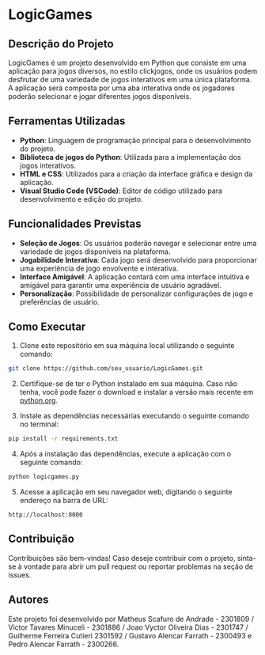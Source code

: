 # LogicGames

## Descrição do Projeto

LogicGames é um projeto desenvolvido em Python que consiste em uma aplicação para jogos diversos, no estilo clickjogos, onde os usuários podem desfrutar de uma variedade de jogos interativos em uma única plataforma. A aplicação será composta por uma aba interativa onde os jogadores poderão selecionar e jogar diferentes jogos disponíveis.

## Ferramentas Utilizadas

- **Python**: Linguagem de programação principal para o desenvolvimento do projeto.
- **Biblioteca de jogos do Python**: Utilizada para a implementação dos jogos interativos.
- **HTML e CSS**: Utilizados para a criação da interface gráfica e design da aplicação.
- **Visual Studio Code (VSCode)**: Editor de código utilizado para desenvolvimento e edição do projeto.

## Funcionalidades Previstas

- **Seleção de Jogos**: Os usuários poderão navegar e selecionar entre uma variedade de jogos disponíveis na plataforma.
- **Jogabilidade Interativa**: Cada jogo será desenvolvido para proporcionar uma experiência de jogo envolvente e interativa.
- **Interface Amigável**: A aplicação contará com uma interface intuitiva e amigável para garantir uma experiência de usuário agradável.
- **Personalização**: Possibilidade de personalizar configurações de jogo e preferências de usuário.

## Como Executar

1. Clone este repositório em sua máquina local utilizando o seguinte comando:

```bash
git clone https://github.com/seu_usuario/LogicGames.git
```

2. Certifique-se de ter o Python instalado em sua máquina. Caso não tenha, você pode fazer o download e instalar a versão mais recente em [python.org](https://www.python.org/downloads/).

3. Instale as dependências necessárias executando o seguinte comando no terminal:

```bash
pip install -r requirements.txt
```

4. Após a instalação das dependências, execute a aplicação com o seguinte comando:

```bash
python logicgames.py
```

5. Acesse a aplicação em seu navegador web, digitando o seguinte endereço na barra de URL:

```
http://localhost:8000
```

## Contribuição

Contribuições são bem-vindas! Caso deseje contribuir com o projeto, sinta-se à vontade para abrir um pull request ou reportar problemas na seção de issues.

## Autores

Este projeto foi desenvolvido por Matheus Scafuro de Andrade - 2301809 / Victor Tavares Minuceli - 2301886 / Joao Vyctor Oliveira Dias - 2301747 / Guilherme Ferreira Cutieri 2301592 / Gustavo Alencar Farrath - 2300493 e Pedro Alencar Farrath - 2300266.

